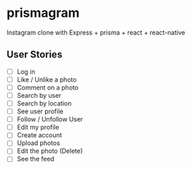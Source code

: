 # prismagram

Instagram clone with Express + prisma + react + react-native

## User Stories

- [ ] Log in
- [ ] Like / Unlike a photo
- [ ] Comment on a photo
- [ ] Search by user
- [ ] Search by location
- [ ] See user profile
- [ ] Follow / Unfollow User
- [ ] Edit my profile
- [ ] Create account
- [ ] Upload photos
- [ ] Edit the photo (Delete)
- [ ] See the feed
